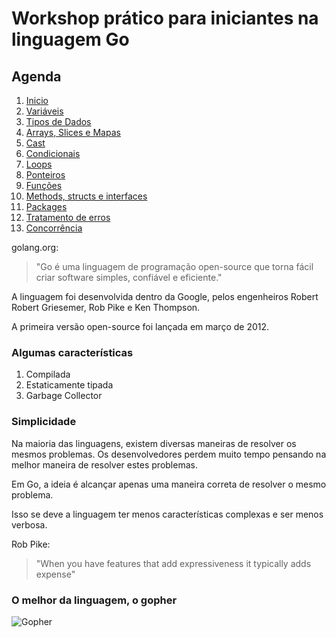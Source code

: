 # Workshop prático para iniciantes na linguagem Go

## Agenda

1. [Inicio](/ch01-start)
2. [Variáveis](/ch02-variaveis)
3. [Tipos de Dados](/ch02-tipos-de-dados)
4. [Arrays, Slices e Mapas](/ch03-arr-slice-map)
5. [Cast](/ch05-cast)
6. [Condicionais](/ch06-condicionais)
7. [Loops](/ch07-looping)
8. [Ponteiros](/ch08-ponteirs)
9. [Funções](/ch09-functions)
10. [Methods, structs e interfaces](/ch10-methods-structs-interfaces)
11. [Packages](/ch11-packages)
12. [Tratamento de erros](/ch12-tratamento-erros)
13. [Concorrência](/ch13-concorrencia)

golang.org:
>"Go é uma linguagem de programação open-source que torna fácil criar software simples, confiável e eficiente."

A linguagem foi desenvolvida dentro da Google, pelos engenheiros Robert Robert Griesemer, Rob Pike e Ken Thompson.

A primeira versão open-source foi lançada em março de 2012.

### Algumas características

1. Compilada
2. Estaticamente tipada
3. Garbage Collector

### Simplicidade

Na maioria das linguagens, existem diversas maneiras de resolver os mesmos problemas.
Os desenvolvedores perdem muito tempo pensando na melhor maneira de resolver estes problemas.

Em Go, a ideia é alcançar apenas uma maneira correta de resolver o mesmo problema.

Isso se deve a linguagem ter menos características complexas e ser menos verbosa.

Rob Pike:
>"When you have features that add expressiveness it typically adds expense"

### O melhor da linguagem, o gopher

![Gopher](https://cdn-images-1.medium.com/max/1200/1*Rgcubeti6JDVTwMPhcqBCQ.png)